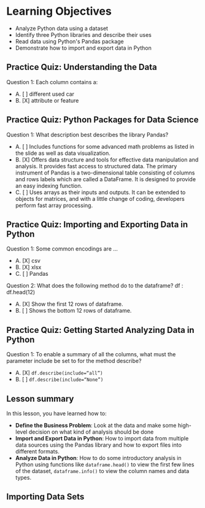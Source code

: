 # Learning Objectives

* Analyze Python data using a dataset
* Identify three Python libraries and describe their uses
* Read data using Python's Pandas package
* Demonstrate how to import and export data in Python

## Practice Quiz: Understanding the Data

Question 1: Each column contains a:

- A. [ ] different used car
- B. [X] attribute or feature

## Practice Quiz: Python Packages for Data Science

Question 1: What description best describes the library Pandas?

- A. [ ] Includes functions for some advanced math problems as listed in the slide as well as data visualization.
- B. [X] Offers data structure and tools for effective data manipulation and analysis. It provides fast access to structured data. The primary instrument of Pandas is a two-dimensional table consisting of columns and rows labels which are called a DataFrame. It is designed to provide an easy indexing function.
- C. [ ] Uses arrays as their inputs and outputs. It can be extended to objects for matrices, and with a little change of coding, developers perform fast array processing.

## Practice Quiz: Importing and Exporting Data in Python

Question 1: Some common encodings are ...

- A. [X] csv
- B. [X] xlsx
- C. [ ] Pandas

Question 2: What does the following method do to the dataframe? df : df.head(12)

- A. [X] Show the first 12 rows of dataframe.
- B. [ ] Shows the bottom 12 rows of dataframe.

## Practice Quiz: Getting Started Analyzing Data in Python

Question 1: To enable a summary of all the columns, what must the parameter include be set to for the method describe?

- A. [X] ```df.describe(include=“all”)```
- B. [ ] ```df.describe(include=“None”)```

## Lesson summary

In this lesson, you have learned how to:

* **Define the Business Problem**: Look at the data and make some high-level decision on what kind of analysis should be done
* **Import and Export Data in Python**: How to import data from multiple data sources using the Pandas library and how to export files into different formats.
* **Analyze Data in Python**: How to do some introductory analysis in Python using functions like ```dataframe.head()``` to view the first few lines of the dataset, ```dataframe.info()``` to view the column names and data types.

## Importing Data Sets

